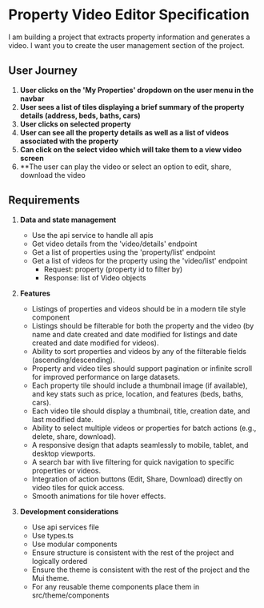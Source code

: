 # Property Video Editor Specification

I am building a project that extracts property information and generates a video. I want you to create the user management section of the project.

## User Journey
1. **User clicks on the 'My Properties' dropdown on the user menu in the navbar**
2. **User sees a list of tiles displaying a brief summary of the property details (address, beds, baths, cars)**
3. **User clicks on selected property**
4. **User can see all the property details as well as a list of videos associated with the property**
5. **Can click on the select video which will take them to a view video screen**
6. **The user can play the video or select an option to edit, share, download the video

## Requirements

1. **Data and state management**
   - Use the api service to handle all apis
   - Get video details from the 'video/details' endpoint
   - Get a list of properties using the 'property/list' endpoint
   - Get a list of videos for the property using the 'video/list' endpoint
      - Request: property (property id to filter by)
      - Response: list of Video objects


2. **Features**
   - Listings of properties and videos should be in a modern tile style component
   - Listings should be filterable for both the property and the video (by name and date created and date modified for listings and date created and date modified for videos).
   - Ability to sort properties and videos by any of the filterable fields (ascending/descending).
   - Property and video tiles should support pagination or infinite scroll for improved performance on large datasets.
   - Each property tile should include a thumbnail image (if available), and key stats such as price, location, and features (beds, baths, cars).
   - Each video tile should display a thumbnail, title, creation date, and last modified date.
   - Ability to select multiple videos or properties for batch actions (e.g., delete, share, download).
   - A responsive design that adapts seamlessly to mobile, tablet, and desktop viewports.
   - A search bar with live filtering for quick navigation to specific properties or videos.
   - Integration of action buttons (Edit, Share, Download) directly on video tiles for quick access.
   - Smooth animations for tile hover effects.

3. **Development considerations**
   - Use api services file
   - Use types.ts
   - Use modular components
   - Ensure structure is consistent with the rest of the project and logically ordered
   - Ensure the theme is consistent with the rest of the project and the Mui theme.
   - For any reusable theme components place them in src/theme/components
